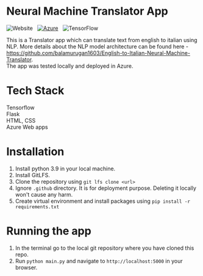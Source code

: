 # Neural Machine Translator App
![Website](https://img.shields.io/website?url=https%3A%2F%2Fshields.io%2Fcategory%2Fmonitoring) &nbsp; [![Azure](https://badgen.net/badge/icon/azure?icon=azure&label)](https://azure.microsoft.com) &nbsp; ![TensorFlow](https://img.shields.io/badge/TensorFlow-%23FF6F00.svg?style=flat&logo=TensorFlow&logoColor=white&labelColor=545454)

This is a Translator app which can translate text from english to italian using NLP. More details about the NLP model architecture can be found here - https://github.com/balamurugan1603/English-to-Italian-Neural-Machine-Translator.
<br>The app was tested locally and deployed in Azure.

# Tech Stack
Tensorflow<br>
Flask<br>
HTML, CSS<br>
Azure Web apps

# Installation
1. Install python 3.9 in your local machine.
2. Install GitLFS.
3. Clone the repository using ```git lfs clone <url>```
4. Ignore ```.github``` directory. It is for deployment purpose. Deleting it locally won't cause any harm.
5. Create virtual environment and install packages using ```pip install -r requirements.txt```

# Running the app
1. In the terminal go to the local git repository where you have cloned this repo.
2. Run ```python main.py``` and navigate to ```http://localhost:5000``` in your browser.
